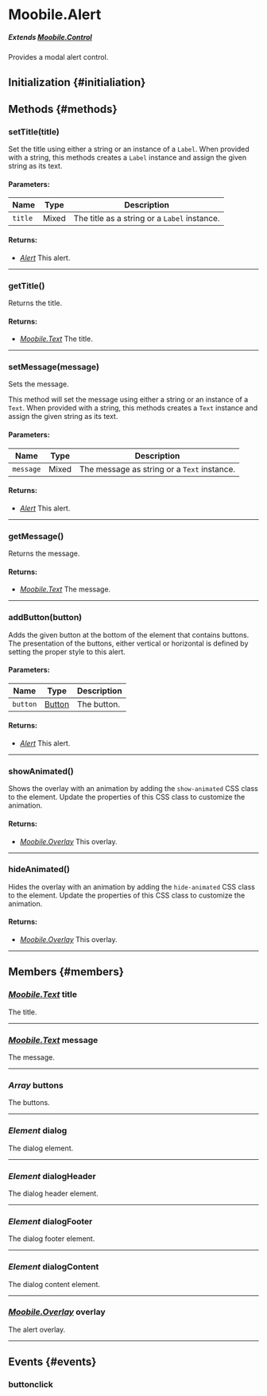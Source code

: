 Moobile.Alert
================================================================================

##### Extends *[Moobile.Control](Control/Control.md)*

Provides a modal alert control.

Initialization {#initialiation}
--------------------------------------------------------------------------------

Methods {#methods}
--------------------------------------------------------------------------------

### setTitle(title)

Set the title using either a string or an instance of a `Label`. When provided with a string, this methods creates a `Label` instance and assign the given string as its text.

#### Parameters:

Name    | Type  | Description
------- | ----- | -----------
`title` | Mixed | The title as a string or a `Label` instance.

#### Returns:

- *[Alert](Control/Alert.md)* This alert.

-----

### getTitle()

Returns the title.


#### Returns:

- *[Moobile.Text](Control/Text.md)* The title.


-----

### setMessage(message)

Sets the message.

This method will set the message using either a string or an instance of
a `Text`. When provided with a string, this methods creates a `Text`
instance and assign the given string as its text.

#### Parameters:

Name      | Type  | Description
--------- | ----- | -----------
`message` | Mixed | The message as string or a `Text` instance.

#### Returns:

- *[Alert](Control/Alert.md)* This alert.

-----

### getMessage()

Returns the message.

#### Returns:

- *[Moobile.Text](Control/Text.md)* The message.

-----

### addButton(button)

Adds the given button at the bottom of the element that contains buttons. The presentation of the buttons, either vertical or horizontal is defined by setting the proper style to this alert.

#### Parameters:

Name     | Type                        | Description
-------- | --------------------------- | -----------
`button` | [Button](Control/Button.md) | The button.

#### Returns:

- *[Alert](Control/Alert.md)* This alert.

-----

### showAnimated()

Shows the overlay with an animation by adding the `show-animated` CSS class to the element. Update the properties of this CSS class to customize the animation.

#### Returns:

- *[Moobile.Overlay](Control/Moobile.Overlay.md)* This overlay.

-----

### hideAnimated()

Hides the overlay with an animation by adding the `hide-animated` CSS class to the element. Update the properties of this CSS class to customize the animation.

#### Returns:

- *[Moobile.Overlay](Control/Moobile.Overlay.md)* This overlay.

-----

Members {#members}
--------------------------------------------------------------------------------

### *[Moobile.Text](Control/Text.md)* title

The title.

-----

### *[Moobile.Text](Control/Text.md)* message

The message.

-----

### *Array* buttons

The buttons.

-----

### *Element* dialog

The dialog element.

-----

### *Element* dialogHeader

The dialog header element.

-----

### *Element* dialogFooter

The dialog footer element.

-----

### *Element* dialogContent

The dialog content element.

-----

### *[Moobile.Overlay](Control/Moobile.Overlay.md)* overlay

The alert overlay.

-----

Events {#events}
--------------------------------------------------------------------------------

### buttonclick